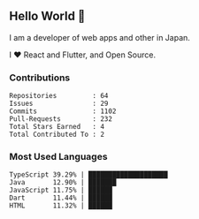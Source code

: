 ## Hello World 👋

I am a developer of web apps and other in Japan.

I ❤️ React and Flutter, and Open Source.

### Contributions

<!-- contributions start -->

    Repositories         : 64
    Issues               : 29
    Commits              : 1102
    Pull-Requests        : 232
    Total Stars Earned   : 4
    Total Contributed To : 2

<!-- contributions end -->

### Most Used Languages

<!-- most-used-languages start -->

    TypeScript 39.29% | ████████████████████
    Java       12.90% | ███████
    JavaScript 11.75% | ██████
    Dart       11.44% | ██████
    HTML       11.32% | ██████

<!-- most-used-languages end -->
